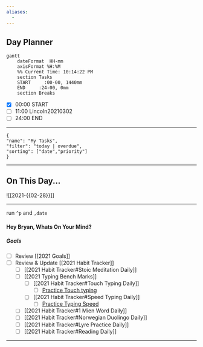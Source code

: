 ```yaml
---
aliases: 
  - 
---
```


## Day Planner
```mermaid
gantt
    dateFormat  HH-mm
    axisFormat %H:%M
    %% Current Time: 10:14:22 PM
    section Tasks
    START     :00-00, 1440mm
    END     :24-00, 0mm
    section Breaks

```

- [x] 00:00 START
- [ ] 11:00 Lincoln20210302
- [ ] 24:00 END

---

```todoist
{
"name": "My Tasks",
"filter": "today | overdue",
"sorting": ["date","priority"]
}
```

---

## On This Day...

![[2021-{{02-28}}]]

---

run `^p` and `,date`

#### Hey Bryan, Whats On Your Mind? 

##### Goals

- [ ] Review [[2021 Goals]]
- [ ] Review & Update [[2021 Habit Tracker]]
	- [ ] [[2021 Habit Tracker#Stoic Meditation Daily]]
	- [ ] [[2021 Typing Bench Marks]]
		- [ ] [[2021 Habit Tracker#Touch Typing Daily]]
			- [ ] [Practice Touch typing](https://www.keybr.com/)
		- [ ] [[2021 Habit Tracker#Speed Typing Daily]]
			- [ ] [Practice Typing Speed](https://10fastfingers.com/typing-test/english)
	- [ ] [[2021 Habit Tracker#1 Mien Word Daily]]
	- [ ] [[2021 Habit Tracker#Norwegian Duolingo Daily]]
	- [ ] [[2021 Habit Tracker#Lyre Practice Daily]]
	- [ ] [[2021 Habit Tracker#Reading Daily]]
---



